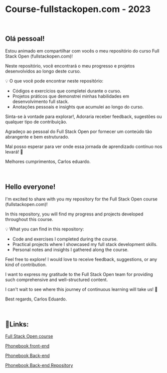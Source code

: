 # Course-fullstackopen.com - 2023

<br>

## Olá pessoal!

Estou animado em compartilhar com vocês o meu repositório do curso Full Stack Open (fullstackopen.com)!

Neste repositório, você encontrará o meu progresso e projetos desenvolvidos ao longo deste curso.

💡 O que você pode encontrar neste repositório:
- Códigos e exercícios que completei durante o curso.
- Projetos práticos que demonstrei minhas habilidades em desenvolvimento full stack.
- Anotações pessoais e insights que acumulei ao longo do curso.

Sinta-se à vontade para explorar!, Adoraria receber feedback, sugestões ou qualquer tipo de contribuição.

Agradeço ao pessoal do Full Stack Open por fornecer um conteúdo tão abrangente e bem estruturado.

Mal posso esperar para ver onde essa jornada de aprendizado contínuo nos levará! 🌟

Melhores cumprimentos,
Carlos eduardo.

<br>

## Hello everyone!

I'm excited to share with you my repository for the Full Stack Open course (fullstackopen.com)!

In this repository, you will find my progress and projects developed throughout this course.

💡 What you can find in this repository:
- Code and exercises I completed during the course.
- Practical projects where I showcased my full stack development skills.
- Personal notes and insights I gathered along the course.

Feel free to explore! I would love to receive feedback, suggestions, or any kind of contribution.

I want to express my gratitude to the Full Stack Open team for providing such comprehensive and well-structured content.

I can't wait to see where this journey of continuous learning will take us! 🌟

Best regards,
Carlos Eduardo.

<br>

## 🔗Links:

<a href="https://fullstackopen.com/ptbr/">Full Stack Open course </a>

<a href="https://phonebook-backend-6b51.onrender.com">Phonebook front-end </a>

<a href="https://phonebook-backend-6b51.onrender.com/api/persons">Phonebook Back-end </a>

<a href="https://github.com/CarlosEduts/Phonebook-backend.git">Phonebook Back-end Repository</a>